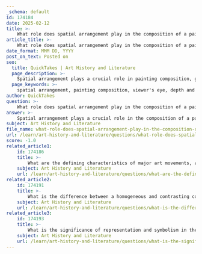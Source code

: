 ```yaml
---
_schema: default
id: 174184
date: 2025-02-12
title: >-
    What role does spatial arrangement play in the composition of a painting?
article_title: >-
    What role does spatial arrangement play in the composition of a painting?
date_format: MMM DD, YYYY
post_on_text: Posted on
seo:
  title: QuickTakes | Art History and Literature
  page_description: >-
    Spatial arrangement plays a crucial role in painting composition, guiding the viewer's eye, creating depth, balancing elements, and evoking emotions, ultimately shaping the viewer's experience and interpretation of art.
  page_keywords: >-
    spatial arrangement, painting composition, viewer's eye, depth and perspective, emotional impact, focal points, narrative structure, visual balance, artistic techniques, aesthetic appeal
author: QuickTakes
question: >-
    What role does spatial arrangement play in the composition of a painting?
answer: >-
    Spatial arrangement plays a crucial role in the composition of a painting, influencing both the aesthetic appeal and the viewer's experience. Here are several key aspects of how spatial arrangement impacts composition:\n\n1. **Guiding the Viewer’s Eye**: The arrangement of elements within a painting directs the viewer's gaze. Artists strategically place objects, figures, and colors to create a visual pathway that leads the viewer through the artwork. This can enhance engagement and ensure that the intended narrative or emotional message is communicated effectively.\n\n2. **Creating Depth and Perspective**: Spatial arrangement is essential for establishing a sense of depth in a two-dimensional medium. Techniques such as overlapping elements, varying sizes, and the use of perspective can create an illusion of three-dimensionality. For instance, objects placed closer to the foreground appear larger and more detailed, while those in the background are smaller and less distinct, contributing to the overall spatial dynamics of the piece.\n\n3. **Balancing Elements**: A well-composed painting achieves a balance between various elements, such as shapes, colors, and textures. The spatial arrangement helps to create harmony and unity within the artwork. For example, placing a large object on one side of the canvas may require smaller elements on the opposite side to maintain visual balance.\n\n4. **Emotional Impact**: The spatial arrangement can evoke specific emotions or moods. For instance, a crowded composition may create a sense of chaos or tension, while an open space can evoke feelings of tranquility or isolation. The placement of elements can significantly influence how the viewer emotionally responds to the artwork.\n\n5. **Focal Points**: Spatial arrangement helps establish focal points within a painting. By strategically positioning key elements, artists can draw attention to specific areas, guiding the viewer to the most important aspects of the composition. This can be achieved through contrast, color, or placement within the overall layout.\n\n6. **Narrative Structure**: In narrative paintings, spatial arrangement can help convey a story. The positioning of figures and objects can suggest relationships, actions, and interactions, allowing the viewer to interpret the narrative being presented.\n\nIn summary, spatial arrangement is a fundamental aspect of composition in painting that affects how elements relate to one another, how the viewer perceives the artwork, and the emotional responses elicited. It is a powerful tool that artists use to create visually compelling and meaningful works.
subject: Art History and Literature
file_name: what-role-does-spatial-arrangement-play-in-the-composition-of-a-painting.md
url: /learn/art-history-and-literature/questions/what-role-does-spatial-arrangement-play-in-the-composition-of-a-painting
score: -1.0
related_article1:
    id: 174186
    title: >-
        What are the defining characteristics of major art movements, and how do they reflect the historical context of their time?
    subject: Art History and Literature
    url: /learn/art-history-and-literature/questions/what-are-the-defining-characteristics-of-major-art-movements-and-how-do-they-reflect-the-historical-context-of-their-time
related_article2:
    id: 174191
    title: >-
        What is the difference between a homogeneous and contrasting color palette, and how does each affect the viewer's perception?
    subject: Art History and Literature
    url: /learn/art-history-and-literature/questions/what-is-the-difference-between-a-homogeneous-and-contrasting-color-palette-and-how-does-each-affect-the-viewers-perception
related_article3:
    id: 174193
    title: >-
        What is the significance of representation and symbolism in the subject matter of a painting?
    subject: Art History and Literature
    url: /learn/art-history-and-literature/questions/what-is-the-significance-of-representation-and-symbolism-in-the-subject-matter-of-a-painting
---
```


&nbsp;